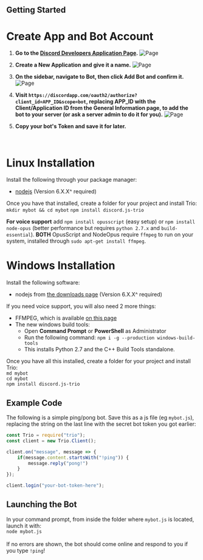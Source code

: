 ## Getting Started
# Create App and Bot Account
1. **Go to the [Discord Developers Application Page](https://discordapp.com/developers/applications/me).**
![Page](https://i.imgur.com/wR7rfee.png)

2. **Create a **New Application** and give it a name.**
![Page](https://i.imgur.com/sx2y9Li.png)

3. **On the sidebar, navigate to **Bot**, then click **Add Bot** and confirm it.**
![Page](https://i.imgur.com/lxGiCVV.png)

4. **Visit `https://discordapp.com/oauth2/authorize?client_id=APP_ID&scope=bot`, replacing **APP_ID** with the **Client/Application ID** from the **General Information** page, to add the bot to your server (or ask a server admin to do it for you).**
![Page](https://i.imgur.com/qiyBgR0.png)

5. **Copy your bot's **Token** and save it for later.**
<br/>

# Linux Installation
Install the following through your package manager:
- [nodejs](https://nodejs.org/en/download/package-manager/) (Version 6.X.X^ required)

Once you have that installed, create a folder for your project and install Trio:
`mkdir mybot && cd mybot`
`npm install discord.js-trio`

**For voice support** add `npm install opusscript` (easy setup) or `npm install node-opus` (better performance but requires `python 2.7.x` and `build-essential`). **BOTH** OpusScript and NodeOpus require `ffmpeg` to run on your system, installed through `sudo apt-get install ffmpeg`.
<br/>

# Windows Installation
Install the following software:
- nodejs from [the downloads page](https://nodejs.org/en/download/) (Version 6.X.X^ required)

If you need voice support, you will also need 2 more things:
- FFMPEG, which is available [on this page](http://adaptivesamples.com/how-to-install-ffmpeg-on-windows/)
- The new windows build tools:
  - Open **Command Prompt** or **PowerShell** as Administrator
  - Run the following command: `npm i -g --production windows-build-tools`
  - This installs Python 2.7 and the C++ Build Tools standalone.

Once you have all this installed, create a folder for your project and install Trio:<br/>
`md mybot`<br/>
`cd mybot`<br/>
`npm install discord.js-trio`


## Example Code
The following is a simple ping/pong bot. Save this as a js file (eg `mybot.js`), replacing the string on the last line with the secret bot token you got earlier:

```js
const Trio = require("trio");
const client = new Trio.Client();

client.on("message", message => {
    if(message.content.startsWith("!ping")) {
        message.reply("pong!")
    }
});

client.login("your-bot-token-here");
```


## Launching the Bot
In your command prompt, from inside the folder where `mybot.js` is located, launch it with:<br/>
`node mybot.js`<br/><br/>
If no errors are shown, the bot should come online and respond to you if you type `!ping`!